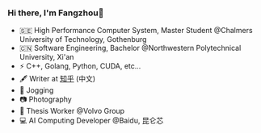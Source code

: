 ### Hi there, I'm Fangzhou👋

- 🇸🇪 High Performance Computer System, Master Student @Chalmers University of Technology, Gothenburg
- 🇨🇳 Software Engineering, Bachelor @Northwestern Polytechnical University, Xi'an
- ⚡ C++, Golang, Python, CUDA, etc...
- 🖋 Writer at [知乎](https://www.zhihu.com/people/wo-shi-nuo-ya-fang-zhou) (中文)
- 🏃 Jogging
- 📷 Photography
- 📄 Thesis Worker @Volvo Group
- 💻 AI Computing Developer @Baidu, 昆仑芯
